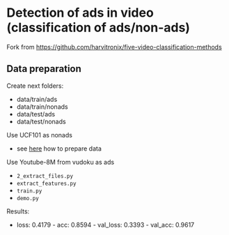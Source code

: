 # Detection of ads in video (classification of ads/non-ads)
Fork from https://github.com/harvitronix/five-video-classification-methods

## Data preparation
Create next folders:
- data/train/ads
- data/train/nonads
- data/test/ads
- data/test/nonads

Use UCF101 as nonads
- see [here](https://github.com/harvitronix/five-video-classification-methods) how to prepare data

Use Youtube-8M from vudoku as ads
- `2_extract_files.py`
- `extract_features.py`
- `train.py`
- `demo.py`

Results:
- loss: 0.4179 - acc: 0.8594 - val_loss: 0.3393 - val_acc: 0.9617
